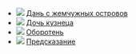 * ![](/books/sf_heroic/Кристина%20Стайл/Дань%20с%20жемчужных%20островов.jpg) [Дань с жемчужных островов](/books/sf_heroic/Кристина%20Стайл/Дань%20с%20жемчужных%20островов)
* ![](/books/sf_heroic/Кристина%20Стайл/Дочь%20кузнеца.jpg) [Дочь кузнеца](/books/sf_heroic/Кристина%20Стайл/Дочь%20кузнеца)
* ![](/books/sf_heroic/Кристина%20Стайл/Оборотень.jpg) [Оборотень](/books/sf_heroic/Кристина%20Стайл/Оборотень)
* ![](/books/sf_heroic/Кристина%20Стайл/Предсказание.jpg) [Предсказание](/books/sf_heroic/Кристина%20Стайл/Предсказание)
